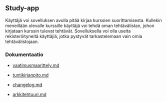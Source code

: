 ## Study-app

Käyttäjä voi sovelluksen avulla pitää kirjaa kurssien suorittamisesta. Kullekin meneillään olevalle kurssille käyttäjä voi tehdä oman tehtävälistan, johon kirjataan kurssin tulevat tehtävät. Sovelluksella voi olla useita rekisteröityneitä käyttäjiä, jotka pystyvät tarkastelemaan vain omia tehtävälistojaan.

### Dokumentaatio

- [vaatimusmaarittely.md](https://github.com/erjavaskivuori/ot-harjoitustyo/blob/main/study-app/dokumentaatio/vaatimusmaarittely.md)

- [tuntikirjanpito.md](https://github.com/erjavaskivuori/ot-harjoitustyo/blob/main/study-app/dokumentaatio/tuntikirjanpito.md)

- [changelog.md](https://github.com/erjavaskivuori/ot-harjoitustyo/blob/main/study-app/dokumentaatio/changelog.md)

- [arkkitehtuuri.md](https://github.com/erjavaskivuori/ot-harjoitustyo/blob/main/study-app/dokumentaatio/arkkitehtuuri.md)